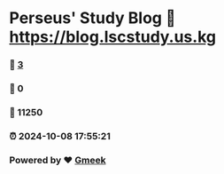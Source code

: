 # Perseus' Study Blog :link: https://blog.lscstudy.us.kg 
### :page_facing_up: [3](https://blog.lscstudy.us.kg/tag.html) 
### :speech_balloon: 0 
### :hibiscus: 11250 
### :alarm_clock: 2024-10-08 17:55:21 
### Powered by :heart: [Gmeek](https://github.com/Meekdai/Gmeek)
